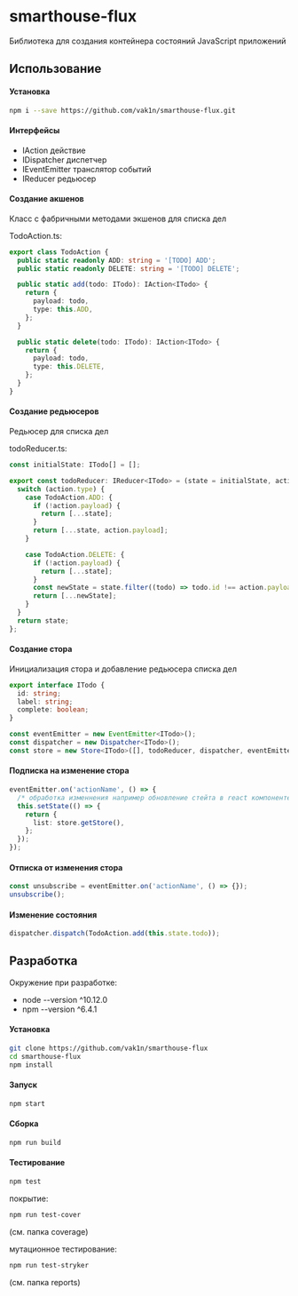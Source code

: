 # smarthouse-flux

Библиотека для создания контейнера состояний JavaScript приложений

## Использование

#### Установка

```sh
npm i --save https://github.com/vak1n/smarthouse-flux.git
```

#### Интерфейсы

- IAction           действие
- IDispatcher       диспетчер
- IEventEmitter     транслятор событий
- IReducer          редьюсер

#### Создание акшенов

Класс с фабричными методами экшенов для списка дел

TodoAction.ts:
```ts
export class TodoAction {
  public static readonly ADD: string = '[TODO] ADD';
  public static readonly DELETE: string = '[TODO] DELETE';

  public static add(todo: ITodo): IAction<ITodo> {
    return {
      payload: todo,
      type: this.ADD,
    };
  }

  public static delete(todo: ITodo): IAction<ITodo> {
    return {
      payload: todo,
      type: this.DELETE,
    };
  }
}
```

#### Создание редьюсеров

Редьюсер для списка дел

todoReducer.ts:
```ts
const initialState: ITodo[] = [];

export const todoReducer: IReducer<ITodo> = (state = initialState, action: IAction<ITodo>) => {
  switch (action.type) {
    case TodoAction.ADD: {
      if (!action.payload) {
        return [...state];
      }
      return [...state, action.payload];
    }

    case TodoAction.DELETE: {
      if (!action.payload) {
        return [...state];
      }
      const newState = state.filter((todo) => todo.id !== action.payload!.id);
      return [...newState];
    }
  }
  return state;
};
```

#### Создание стора

Инициализация стора и добавление редьюсера списка дел

```ts
export interface ITodo {
  id: string;
  label: string;
  complete: boolean;
}

const eventEmitter = new EventEmitter<ITodo>();
const dispatcher = new Dispatcher<ITodo>();
const store = new Store<ITodo>([], todoReducer, dispatcher, eventEmitter);
```

#### Подписка на изменение стора

```ts
eventEmitter.on('actionName', () => {
  /* обработка изменнения например обновление стейта в react компоненте */
  this.setState(() => {
    return {
      list: store.getStore(),
    };
  });
});
```

#### Отписка от изменения стора

```ts
const unsubscribe = eventEmitter.on('actionName', () => {});
unsubscribe();
```

#### Изменение состояния

```ts
dispatcher.dispatch(TodoAction.add(this.state.todo));
```

## Разработка

Окружение при разработке:

- node --version ^10.12.0
- npm --version ^6.4.1

#### Установка

```sh
git clone https://github.com/vak1n/smarthouse-flux
cd smarthouse-flux
npm install
```

#### Запуск

```sh
npm start
```

#### Сборка

```sh
npm run build
```

#### Тестирование

```sh
npm test
```

покрытие:

```sh
npm run test-cover
```
(см. папка coverage)

мутационное тестирование:

```sh
npm run test-stryker
```
(см. папка reports)
